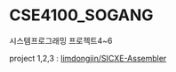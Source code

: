 # CSE4100_SOGANG
시스템프로그래밍 프로젝트4~6
<br/>

project 1,2,3 : [limdongjin/SICXE-Assembler](https://github.com/limdongjin/SICXE-Assembler)
